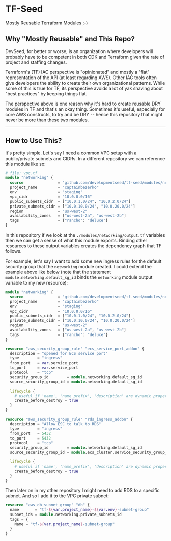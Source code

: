 # TF-Seed

Mostly Reusable Terraform Modules ;-)

##  Why "Mostly Reusable" and This Repo? 

DevSeed, for better or worse, is an organization where developers will probably have to be competent in both 
CDK and Terraform given the rate of project and staffing changes.

Terraform's (TF) IAC perspective is "opinionated" and mostly a "flat" representation of the API (at least regarding AWS). 
Other IAC tools often give developers the ability to create their own organizational patterns.
While some of this is true for TF, its perspective avoids a lot of yak shaving about "best practices" 
by keeping things flat.

The perspective above is one reason why it's hard to create reusable DRY modules in TF and that's an okay thing. 
Sometimes it's useful, especially for core AWS constructs, to try and be DRY -- hence this repository that might never
be more than these two modules.

---

## How to Use This?

It's pretty simple. Let's say I need a common VPC setup with a public/private subnets and CIDRs. In a different repository 
we can reference this module like so:

```terraform
# file: vpc.tf
module "networking" {
  source               = "github.com/developmentseed/tf-seed/modules/networking"
  project_name         = "captainbezerko"
  env                  = "staging"
  vpc_cidr             = "10.0.0.0/16"
  public_subnets_cidr  = ["10.0.1.0/24", "10.0.2.0/24"]
  private_subnets_cidr = ["10.0.10.0/24", "10.0.20.0/24"]
  region               = "us-west-2"
  availability_zones   = ["us-west-2a", "us-west-2b"]
  tags                 = {"rancho": "deluxe"}
}
```

In this repository if we look at the `./modules/networking/output.tf` variables then we can get a sense of what this module exports.
Binding other resources to these output variables creates the dependency graph that TF follows. 

For example, let's say I want to add some new ingress rules for the default security group that the `networking` module
created. I could extend the example above like below (note that the statement `module.networking.default_sg_id` binds
the `networking` module output variable to my new resource):

```terraform
module "networking" {
  source               = "github.com/developmentseed/tf-seed/modules/networking"
  project_name         = "captainbezerko"
  env                  = "staging"
  vpc_cidr             = "10.0.0.0/16"
  public_subnets_cidr  = ["10.0.1.0/24", "10.0.2.0/24"]
  private_subnets_cidr = ["10.0.10.0/24", "10.0.20.0/24"]
  region               = "us-west-2"
  availability_zones   = ["us-west-2a", "us-west-2b"]
  tags                 = {"rancho": "deluxe"}
}

resource "aws_security_group_rule" "ecs_service_port_addon" {
  description = "opened for ECS service port"
  type        = "ingress"
  from_port   = var.service_port
  to_port     = var.service_port
  protocol    = "tcp"
  security_group_id        = module.networking.default_sg_id
  source_security_group_id = module.networking.default_sg_id

  lifecycle {
    # useful if 'name', 'name_prefix', 'description' are dynamic properties.
    create_before_destroy = true
  }
}

resource "aws_security_group_rule" "rds_ingress_addon" {
  description = "Allow ESC to talk to RDS"
  type        = "ingress"
  from_port   = 5432
  to_port     = 5432
  protocol    = "tcp"
  security_group_id        = module.networking.default_sg_id
  source_security_group_id = module.ecs_cluster.service_security_group_id

  lifecycle {
    # useful if 'name', 'name_prefix', 'description' are dynamic properties.
    create_before_destroy = true
  }
}
```

Then later on in my other repository I might need to add RDS to a specific subnet. And so I add it to the VPC private
subnet:

```terraform
resource "aws_db_subnet_group" "db" {
  name       = "tf-${var.project_name}-${var.env}-subnet-group"
  subnet_ids = module.networking.private_subnets_id
  tags = {
    Name = "tf-${var.project_name}-subnet-group"
  }
}
```


